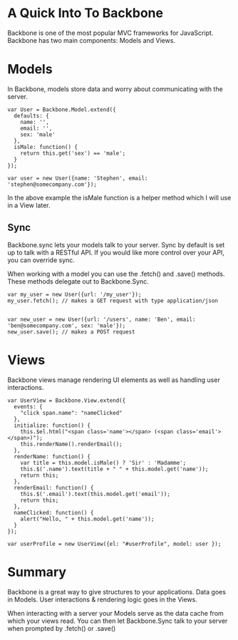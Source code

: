 A Quick Into To Backbone
============

Backbone is one of the most popular MVC frameworks for JavaScript.
Backbone has two main components: Models and Views.

Models
======

In Backbone, models store data and worry about communicating with the server.

    var User = Backbone.Model.extend({
      defaults: {
        name: '',
        email: '',
        sex: 'male'
      },
      isMale: function() {
        return this.get('sex') == 'male';
      }
    });

    var user = new User({name: 'Stephen', email: 'stephen@somecompany.com'});

In the above example the isMale function is a helper method which I will use in a View later.


Sync
----

Backbone.sync lets your models talk to your server. Sync by default is set up to talk
with a RESTful API. If you would like more control over your API, you can override sync.

When working with a model you can use the .fetch() and .save() methods. These methods delegate
out to Backbone.Sync.

    var my_user = new User({url: '/my_user'});
    my_user.fetch(); // makes a GET request with type application/json


    var new_user = new User({url: '/users', name: 'Ben', email: 'ben@somecompany.com', sex: 'male'});
    new_user.save(); // makes a POST request


Views
=====

Backbone views manage rendering UI elements as well as handling user interactions.


    var UserView = Backbone.View.extend({
      events: {
        "click span.name": "nameClicked"
      },
      initialize: function() {
        this.$el.html("<span class='name'></span> (<span class='email'></span>)");
        this.renderName().renderEmail();
      },
      renderName: function() {
        var title = this.model.isMale() ? 'Sir' : 'Madamme';
        this.$('.name').text(title + " " + this.model.get('name'));
        return this;
      },
      renderEmail: function() {
        this.$('.email').text(this.model.get('email'));
        return this;
      },
      nameClicked: function() {
        alert("Hello, " + this.model.get('name'));
      }
    });

    var userProfile = new UserView({el: "#userProfile", model: user });


Summary
=======

Backbone is a great way to give structures to your applications.  Data goes in Models.
User interactions & rendering logic goes in the Views.

When interacting with a server your Models serve as the data cache from which your views read.
You can then let Backbone.Sync talk to your server when prompted by .fetch() or .save()